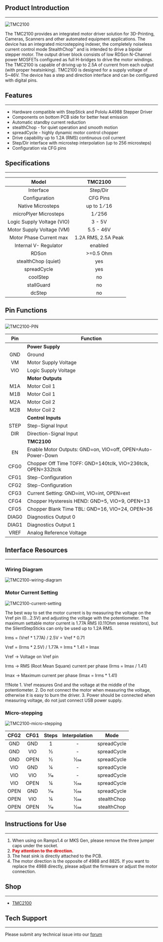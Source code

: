 ## Product Introduction
---

![TMC2100](images/TMC2100.jpg)

The TMC2100 provides an integrated motor driver solution for 3D-Printing, Cameras, Scanners and other automated equipment applications. The device has an integrated microstepping indexer, the completely noiseless current control mode StealthChop™ and is intended to drive a bipolar stepper motor. The output driver block consists of low RDSon N-Channel power MOSFETs configured as full H-bridges to drive the motor windings. The TMC2100 is capable of driving up to 2.5A of current from each output (with proper heatsinking). TMC2100 is designed for a supply voltage of 5~46V. The device has a step and direction interface and can be configured with digital pins. 

## Features
---

- Hardware compatible with StepStick and Pololu A4988 Stepper Driver
- Components on bottom PCB side for better heat emission
- Automatic standby current reduction
- stealthChop - for quiet operation and smooth motion
- spreadCycle - highly dynamic motor control chopper
- Drive capability up to 1.2A (RMS) continuous coil current
- Step/Dir interface with microstep interpolation (up to 256 microsteps)
- Configuration via CFG pins

## Specifications
---

Model                               |TMC2100
:----:                                     |:----:
Interface	                    |	Step/Dir
Configuration	|CFG Pins	
Native Microsteps|up to 1 ⁄ 16
microPlyer Microsteps| 1 ⁄ 256 
Logic Supply Voltage (VIO)|	3 - 5V
Motor Supply Voltage (VM)|	5.5 - 46V	
Motor Phase Current max|	1.2A RMS, 2.5A Peak	
Internal V-  Regulator|	enabled
RDSon|>=0.5 Ohm
stealthChop (quiet)|	yes
spreadCycle|	yes
coolStep | no
stallGuard | no
dcStep | no

## Pin Functions
---

![TMC2100-PIN](images/TMC2100-PIN.png)

Pin|Function
:----:|----
 &nbsp;|**Power Supply**
 GND|	Ground
VM|	Motor Supply Voltage
VIO	|Logic Supply Voltage
 &nbsp;|**Motor Outputs**
M1A|	Motor Coil 1
M1B	|Motor Coil 1
M2A|	Motor Coil 2
M2B	|Motor Coil 2
 &nbsp;|**Control Inputs**
STEP	|Step-Signal Input
DIR	|Direction-Signal Input
 &nbsp;|**TMC2100**
EN	|Enable Motor Outputs: GND=on, VIO=off, OPEN=Auto-Power-Down
CFG0	|Chopper Off Time TOFF: GND=140tclk, VIO=236tclk, OPEN=332tclk
CFG1	|Step-Configuration
CFG2	|Step-Configuration
CFG3	|Current Setting: GND=int, VIO=int, OPEN=ext
CFG4	|Chopper Hysteresis HEND: GND=5, VIO=9, OPEN=13
CFG5	|Chopper Blank Time TBL: GND=16, VIO=24, OPEN=36
DIAG0	|Diagnostics Output 0
DIAG1	|Diagnostics Output 1
VREF	|Analog Reference Voltage

## Interface Resources
---

###  Wiring Diagram

![TMC2100-wiring-diagram](images/TMC2100-wiring-diagram.png)

### Motor Current Setting

![TMC2100-current-setting](images/TMC2100-current-setting.jpg)

The best way to set the motor current is by measuring the voltage on the Vref pin (0…2.5V) and adjusting the voltage with the potentiometer. The maximum settable motor current is 1.77A RMS (0.11Ohm sense resistors), but the SilentStepSticks can only be used up to 1.2A RMS.

Irms = (Vref * 1.77A) / 2.5V = Vref * 0.71

Vref = (Irms * 2.5V) / 1.77A = Irms * 1.41 = Imax

Vref -> Voltage on Vref pin

Irms -> RMS (Root Mean Square) current per phase (Irms = Imax / 1.41)

Imax -> Maximum current per phase (Imax = Irms * 1.41)

!!!Note
    1. Vref measures Gnd and the voltage at the middle of the potentiometer.
    2. Do not connect the motor when measuring the voltage, otherwise it is easy to burn the driver.
    3. Power should be connected when measuring voltage, do not just connect USB power supply.

### Micro-stepping

![TMC2100-micro-stepping](images/TMC2100-micro-stepping.png)

CFG2|CFG1|	Steps|Interpolation|Mode
:----:|:----:|:----:|:----:|:----:
GND	|GND	|1|	-|	spreadCycle
GND	|VIO|	1⁄2|	-|	spreadCycle
GND	|OPEN|	1⁄2|	1⁄256|	spreadCycle
VIO|	GND|	1⁄4|	-|	spreadCycle
VIO	|VIO	|1⁄16|	-|	spreadCycle
VIO|	OPEN|	1⁄4|	1⁄256|	spreadCycle
OPEN	|GND|	1⁄16|	1⁄256|	spreadCycle
OPEN|	VIO|	1⁄4|	1⁄256|	stealthChop
OPEN	|OPEN|	1⁄16|	1⁄256|	stealthChop

## Instructions for Use
---

1. When using on Ramps1.4 or MKS Gen, please remove the three jumper caps under the socket.
2. <font color="red">**Pay attention to the direction.**</font>
3. The heat sink is directly attached to the PCB.
4. The motor direction is the opposite of 4988 and 8825. If you want to replace the 4988 directly, please adjust the firmware or adjust the motor connection.

## Shop

---
- [TMC2100](https://www.aliexpress.com/store/product/5pcs-StepStick-MKS-TMC2100-Stepper-Motor-Driver-Ultra-silent-Excellent-Stability-Protection-Superior-Performance-3D-Printer/3480083_32848561393.html)

## Tech Support

---
Please submit any technical issue into our [forum](http://forum.fysetc.com/) 